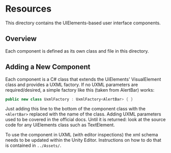 # Resources

This directory contains the UIElements-based user interface components.

## Overview

Each component is defined as its own class and file in this directory.

## Adding a New Component

Each component is a C# class that extends the UiElements' VisualElement class and provides a UXML factory. If no UXML
parameters are required/desired, a simple factory like this (taken from AlertBar) works:

```csharp
public new class UxmlFactory : UxmlFactory<AlertBar> { }
```

Just adding this line to the bottom of the component class with the `<AlertBar>` replaced with the name of the class.
Adding UXML parameters used to be covered in the official docs. Until it is returned: look at the source code for any
UiElements class such as TextElement.

To use the component in UXML (with editor inspections) the xml schema needs to be updated within the Unity Editor.
Instructions on how to do that is contained in `../Assets/`.
